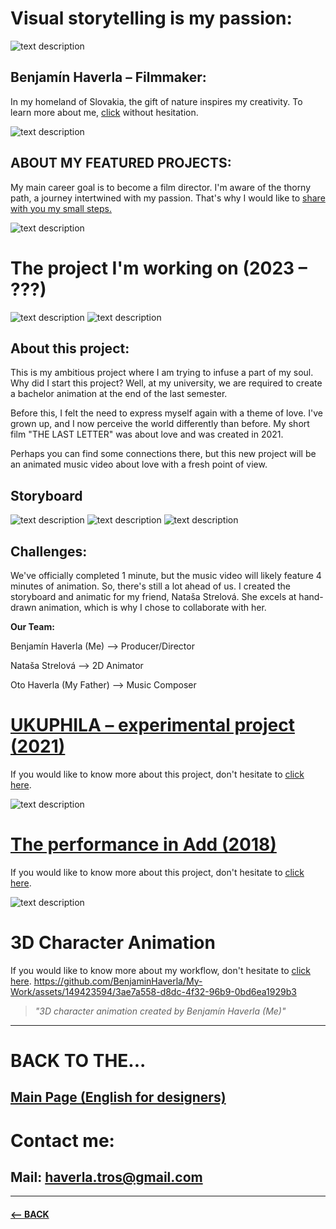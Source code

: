 # Visual storytelling is my passion:

![text description](Images/Profile.png)

## Benjamín Haverla – Filmmaker:

In my homeland of Slovakia, the gift of nature inspires my creativity. To learn more about me, [click](https://github.com/BenjaminHaverla/Main-about-me.git) without hesitation.

![text description](Images/Nature.png)

## ABOUT MY FEATURED PROJECTS:

My main career goal is to become a film director. I'm aware of the thorny path, a journey intertwined with my passion. That's why I would like to [share with you my small steps.](https://github.com/BenjaminHaverla/About-my-featured-projects.git)

![text description](Images/Team.png)

# The project I'm working on (2023 – ???)
![text description](Images/Still_shot_scene1.png)
![text description](Images/Still_shot_scene2.png)

## About this project:

This is my ambitious project where I am trying to infuse a part of my soul. Why did I start this project? Well, at my university, we are required to create a bachelor animation at the end of the last semester.

Before this, I felt the need to express myself again with a theme of love. I've grown up, and I now perceive the world differently than before. My short film "THE LAST LETTER" was about love and was created in 2021.

Perhaps you can find some connections there, but this new project will be an animated music video about love with a fresh point of view.

## Storyboard
![text description](Images/Storyboard_1.png)
![text description](Images/Storyboard_4.png)
![text description](Images/Storyboard_5.png)

## Challenges:
We've officially completed 1 minute, but the music video will likely feature 4 minutes of animation. So, there's still a lot ahead of us. I created the storyboard and animatic for my friend, Nataša Strelová. She excels at hand-drawn animation, which is why I chose to collaborate with her.

**Our Team:**

Benjamín Haverla (Me) –> Producer/Director

Nataša Strelová –> 2D Animator

Oto Haverla (My Father) –> Music Composer

# [UKUPHILA – experimental project (2021)](https://github.com/BenjaminHaverla/UKUPHILA-experimental-project.git)
If you would like to know more about this project, don't hesitate to [click here](https://github.com/BenjaminHaverla/UKUPHILA-experimental-project.git).

![text description](Images/Green_5.jpg)

# [The performance in Add (2018)](https://github.com/BenjaminHaverla/The-performance-in-Add.git)
If you would like to know more about this project, don't hesitate to [click here](https://github.com/BenjaminHaverla/The-performance-in-Add.git).

![text description](Images/Performance_1.png)

# 3D Character Animation
If you would like to know more about my workflow, don't hesitate to [click here]().
https://github.com/BenjaminHaverla/My-Work/assets/149423594/3ae7a558-d8dc-4f32-96b9-0bd6ea1929b3
> *"3D character animation created by Benjamín Haverla (Me)"*

-------------------------------------------------------------

# BACK TO THE...
## [Main Page (English for designers)](https://github.com/BenjaminHaverla/English-for-designers.git)
# Contact me:
## **Mail**: haverla.tros@gmail.com

-------------------------------------------------------------

#### [<– BACK](https://github.com/BenjaminHaverla/English-for-designers.git)
